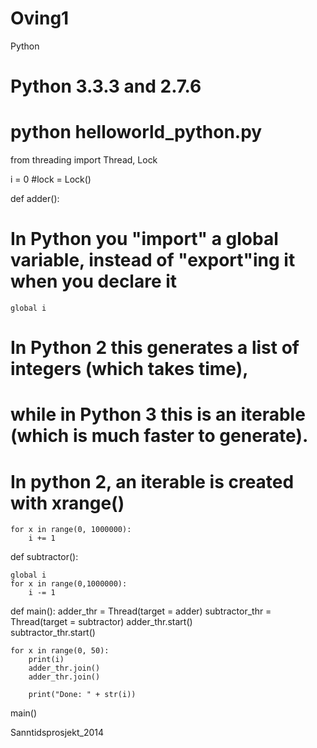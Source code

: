 Oving1
======

Python

# Python 3.3.3 and 2.7.6
# python helloworld_python.py

from threading import Thread, Lock

i = 0
#lock = Lock()


def adder():
# In Python you "import" a global variable, instead of "export"ing it when you declare it
	
    global i
    
    
# In Python 2 this generates a list of integers (which takes time),
# while in Python 3 this is an iterable (which is much faster to generate).
# In python 2, an iterable is created with xrange()

    for x in range(0, 1000000):
        i += 1

        
def subtractor():
	
    global i
    for x in range(0,1000000):
        i -= 1




def main():
    adder_thr = Thread(target = adder)
    subtractor_thr = Thread(target = subtractor)
    adder_thr.start()    
    subtractor_thr.start()
	    
    for x in range(0, 50):
        print(i)
        adder_thr.join()
        adder_thr.join()
	    
        print("Done: " + str(i))


main()


Sanntidsprosjekt_2014
